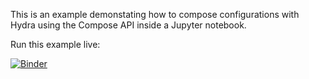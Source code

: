 This is an example demonstating how to compose configurations with Hydra using the Compose API inside a Jupyter notebook.

Run this example live:

[![Binder](https://mybinder.org/badge_logo.svg)](httpshttps://hub-binder.mybinder.ovh/user/facebookresearch-hydra-ln979tgc/notebooks/examples/notebook/hydra_notebook_example.ipynb)
